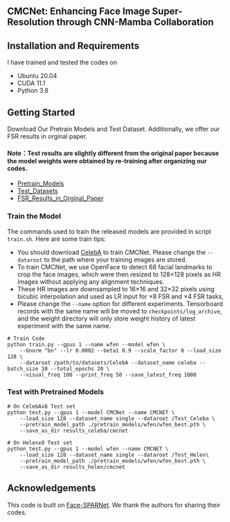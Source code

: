 ## CMCNet: Enhancing Face Image Super-Resolution through CNN-Mamba Collaboration

## Installation and Requirements 
I have trained and tested the codes on
- Ubuntu 20.04
- CUDA 11.1  
- Python 3.8

## Getting Started
Download Our Pretrain Models and Test Dataset. Additionally, we offer our FSR results in orginal paper.
#### Note：Test results are slightly different from the original paper because the model weights were obtained by re-training after organizing our codes.
- [Pretrain_Models](https://drive.google.com/file/d/1YTVf_xK1Ua21zfEUfw3tDQTmbsF3Ld4k/view?usp=drive_link)  
- [Test_Datasets](https://drive.google.com/file/d/1EW-DZvmIPzMQcYrrwspODoKgFA0oBeR2/view?usp=drive_link)
- [FSR_Results_in_Orginal_Paper](https://drive.google.com/file/d/136DlSB1FvI8timRgDL1WRIx8JyKvtwdO/view?usp=drive_link)

### Train the Model
The commands used to train the released models are provided in script `train.sh`. Here are some train tips:
- You should download [CelebA](http://mmlab.ie.cuhk.edu.hk/projects/CelebA.html) to train CMCNet. Please change the `--dataroot` to the path where your training images are stored.  
- To train CMCNet, we use OpenFace to detect 68 facial landmarks to crop the face images, which were then resized to 128×128 pixels as HR images without applying any alignment techniques.
- These HR images are downsampled to 16×16 and 32×32 pixels using bicubic interpolation and used as LR input for ×8 FSR and ×4 FSR tasks,
- Please change the `--name` option for different experiments. Tensorboard records with the same name will be moved to `checkpoints/log_archive`, and the weight directory will only store weight history of latest experiment with the same name.

```
# Train Code
python train.py --gpus 1 --name wfen --model wfen \
    --Gnorm "bn" --lr 0.0002 --beta1 0.9 --scale_factor 8 --load_size 128 \
    --dataroot /path/to/datasets/CelebA --dataset_name celeba --batch_size 10 --total_epochs 20 \
    --visual_freq 100 --print_freq 50 --save_latest_freq 1000
```


### Test with Pretrained Models
```
# On CelebAx8 Test set
python test.py --gpus 1 --model CMCNet --name CMCNET \
    --load_size 128 --dataset_name single --dataroot /Test_Celeba \
    --pretrain_model_path ./pretrain_models/wfen/wfen_best.pth \
    --save_as_dir results_celeba/cmcnet
```

```
# On Helenx8 Test set
python test.py --gpus 1 --model wfen --name CMCNET \
    --load_size 128 --dataset_name single --dataroot /Test_Helen\
    --pretrain_model_path ./pretrain_models/wfen/wfen_best.pth \
    --save_as_dir results_helen/cmcnet
```

## Acknowledgements
This code is built on [Face-SPARNet](https://github.com/chaofengc/Face-SPARNet). We thank the authors for sharing their codes.

